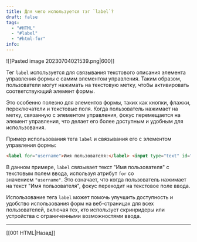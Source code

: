```yaml
---
title: Для чего используется тэг `label`?
draft: false
tags:
  - "#HTML"
  - "#label"
  - "#html-for"
info:
---
```

![[Pasted image 20230704021539.png|600]]

Тег `label` используется для связывания текстового описания элемента управления формы с самим элементом управления. Таким образом, пользователи могут нажимать на текстовую метку, чтобы активировать соответствующий элемент формы.

Это особенно полезно для элементов формы, таких как кнопки, флажки, переключатели и текстовые поля. Когда пользователь нажимает на метку, связанную с элементом управления, фокус перемещается на элемент управления, что делает его более доступным и удобным для использования.

Пример использования тега `label` и связывания его с элементом управления формы:

```html
<label for="username">Имя пользователя:</label> <input type="text" id="username" name="username" />
```

В данном примере, `label` связывает текст "Имя пользователя" с текстовым полем ввода, используя атрибут `for` со значением `"username"`. Это означает, что когда пользователь нажимает на текст "Имя пользователя", фокус переходит на текстовое поле ввода.

Использование тега `label` может помочь улучшить доступность и удобство использования форм на веб-страницах для всех пользователей, включая тех, кто использует скринридеры или устройства с ограниченными возможностями ввода.

---

[[001 HTML|Назад]]